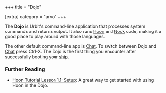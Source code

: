 +++ title = "Dojo"

[extra] category = "arvo" +++

The **Dojo** is Urbit's command-line application that processes system commands
and returns output. It also runs [Hoon](/docs/glossary/hoon) and
[Nock](/docs/glossary/nock) code, making it a good place to play around with
those languages.

The other default command-line app is [Chat](/docs/glossary/chat). To switch
between Dojo and [Chat](/docs/glossary/chat) press Ctrl-X. The Dojo is the first
thing you encounter after successfully booting your [ship](/docs/glossary/ship).

### Further Reading
- [Hoon Tutorial Lesson 1.1: Setup](/docs/hoon/hoon-school/setup): A great way
  to get started with using Hoon in the Dojo.
